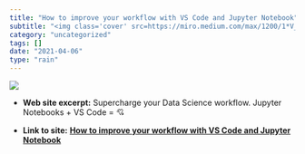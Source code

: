```yaml
---
title: "How to improve your workflow with VS Code and Jupyter Notebook"
subtitle: "<img class='cover' src=https://miro.medium.com/max/1200/1*V_-jIywD4jcrTsXca5_fQQ.png>"
category: "uncategorized"
tags: []
date: "2021-04-06"
type: "rain"
---
```

<img class="cover" src=https://miro.medium.com/max/1200/1*V_-jIywD4jcrTsXca5_fQQ.png>



* **Web site excerpt:** Supercharge your Data Science workflow. Jupyter Notebooks + VS Code = 💘

* **Link to site:** **[How to improve your workflow with VS Code and Jupyter Notebook](https://towardsdatascience.com/how-to-improve-your-workflow-with-vs-code-and-jupyter-notebook-f96777f8f1bd?source=userActivityShare-d383785221d0-1524315624)**